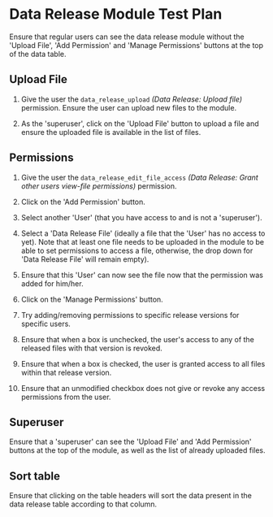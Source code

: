 # Data Release Module Test Plan 

Ensure that regular users can see the data release module without the 
'Upload File', 'Add Permission' and 'Manage Permissions' buttons at the top
of the data table.


## Upload File

1. Give the user the `data_release_upload` *(Data Release: Upload file)* permission. 
 Ensure the user can upload new files to the module.
 
2. As the 'superuser', click on the 'Upload File' button to upload a file 
 and ensure the uploaded file is available in the list of files.
 
## Permissions

1. Give the user the `data_release_edit_file_access` *(Data Release: Grant other 
users view-file permissions)* permission.

2. Click on the 'Add Permission' button.

3. Select another 'User' (that you have access to and is not a 'superuser').
 
4. Select a 'Data Release File' (ideally a file that the 'User' has no 
access to yet). Note that at least one file needs to be uploaded in the 
module to be able to set permissions to access a file, otherwise, the drop 
down for 'Data Release File' will remain empty).
 
5. Ensure that this 'User' can now see the file now that the 
permission was added for him/her.

6. Click on the 'Manage Permissions' button.

7. Try adding/removing permissions to specific release versions for specific users.

8. Ensure that when a box is unchecked, the user's access to any of the released 
files with that version is revoked.

9. Ensure that when a box is checked, the user is granted access to all files within 
that release version.

10. Ensure that an unmodified checkbox does not give or revoke any access permissions 
from the user.

## Superuser

Ensure that a 'superuser' can see the 'Upload File' and 'Add 
Permission' buttons at the top of the module, as well as the list of already 
uploaded files.

## Sort table
 
Ensure that clicking on the table headers will sort the data present 
in the data release table according to that column.
